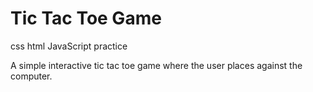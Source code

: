 # Tic Tac Toe Game
 css html JavaScript practice
 
 A simple interactive tic tac toe game where the user places against the computer.
